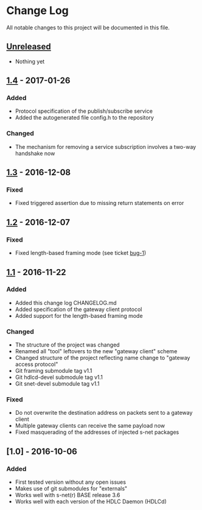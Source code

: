 # Change Log
All notable changes to this project will be documented in this file.

## [Unreleased]
- Nothing yet


## [1.4] - 2017-01-26
### Added
- Protocol specification of the publish/subscribe service
- Added the autogenerated file config.h to the repository

### Changed
- The mechanism for removing a service subscription involves a two-way handshake now


## [1.3] - 2016-12-08
### Fixed
- Fixed triggered assertion due to missing return statements on error


## [1.2] - 2016-12-07
### Fixed
- Fixed length-based framing mode (see ticket [bug-1])


## [1.1] - 2016-11-22
### Added
- Added this change log CHANGELOG.md
- Added specification of the gateway client protocol
- Added support for the length-based framing mode

### Changed
- The structure of the project was changed
- Renamed all "tool" leftovers to the new "gateway client" scheme
- Changed structure of the project reflecting name change to "gateway access protocol"
- Git framing submodule tag v1.1
- Git hdlcd-devel submodule tag v1.1
- Git snet-devel submodule tag v1.1

### Fixed
- Do not overwrite the destination address on packets sent to a gateway client
- Multiple gateway clients can receive the same payload now
- Fixed masquerading of the addresses of injected s-net packages


## [1.0] - 2016-10-06
### Added
- First tested version without any open issues
- Makes use of git submodules for "externals"
- Works well with s-net(r) BASE release 3.6
- Works well with each version of the HDLC Daemon (HDLCd)

[Unreleased]: https://github.com/Strunzdesign/snet-gateway/compare/v1.4...HEAD
[1.4]: https://github.com/Strunzdesign/snet-gateway/compare/v1.3...v1.4
[1.3]: https://github.com/Strunzdesign/snet-gateway/compare/v1.2...v1.3
[1.2]: https://github.com/Strunzdesign/snet-gateway/compare/v1.1...v1.2
[1.1]: https://github.com/Strunzdesign/snet-gateway/compare/v1.0...v1.1

[bug-1]: https://github.com/Strunzdesign/snet-gateway/issues/1
